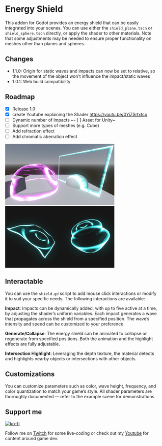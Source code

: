 # Energy Shield
This addon for Godot provides an energy shield that can be easily integrated into your scenes. You can use either the `shield_plane.tscn` or `shield_sphere.tscn` directly, or apply the shader to other materials. Note that some adjustments may be needed to ensure proper functionality on meshes other than planes and spheres.

## Changes
- 1.1.0: Origin for static waves and impacts can now be set to relative, so the movement of the object won't influence the impact/static waves
- 1.0.1: Web build compatibility

## Roadmap
- [x] Release 1.0
- [x] create Youtube explaining the Shader https://youtu.be/0YiZSrtxtcg
- [ ] Dynamic number of Impacts
~- [ ] Asset for Unity~
- [ ] Support more types of meshes (e.g. Cube)
- [ ] Add refraction effect
- [ ] Add chromatic aberration effect

<img src="./docs/showcase_inenvironment.webp" alt="sphere and plane energy shield, with the sphere showing an impact reaction" height="200"> <img src="./docs/showcase_standalone.webp" alt="sphere and plane energy shield, each showing a wave" height="200">

## Interactable
You can use the `shield.gd` script to add mouse click interactions or modify it to suit your specific needs. The following interactions are available:

**Impact**:
Impacts can be dynamically added, with up to five active at a time, by adjusting the shader’s uniform variables. Each impact generates a wave that propagates across the shield from a specified position. The wave’s intensity and speed can be customized to your preference.

**Generate/Collapse**:
The energy shield can be animated to collapse or regenerate from specified positions. Both the animation and the highlight effects are fully adjustable.

**Intersection Highlight**:
Leveraging the depth texture, the material detects and highlights nearby objects or intersections with other objects.

## Customizations

You can customize parameters such as color, wave height, frequency, and color quantization to match your game’s style. All shader parameters are thoroughly documented — refer to the example scene for demonstrations.

## Support me
[![ko-fi](https://ko-fi.com/img/githubbutton_sm.svg)](https://ko-fi.com/Y8Y01BSU6N)

Follow me on [Twitch](https://www.twitch.tv/nojoule) for some live-coding or check out my [Youtube](https://www.youtube.com/@nojoule) for content around game dev.
